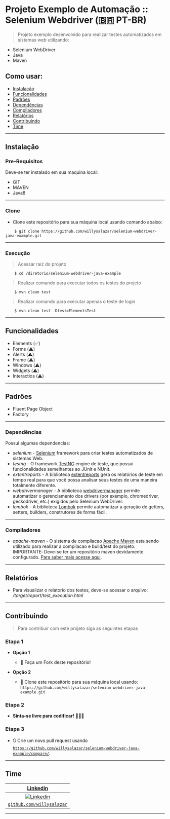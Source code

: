 # Projeto Exemplo de Automação :: Selenium Webdriver (:brazil: PT-BR)
> Projeto exemplo desenvolvido para realizar testes automatizados em sistemas web utilizando:
- Selenium WebDriver
- Java
- Maven


## Como usar:

- [Instalação](#instalacao)
- [Funcionalidades](#funcionalidades)
- [Padrões](#padroes)
- [Dependências](#dependencias)
- [Compiladores](#compiladores)
- [Relatórios](#relatórios)
- [Contribuindo](#contribuindo)
- [Time](#time)

---

## Instalação
### Pre-Requisitos
Deve-se ter instalado em sua maquina local:
- GIT
- MAVEN
- Java8 

---

### Clone

- Clone este repositório para sua máquina local usando comando abaixo:
```
	$ git clone https://github.com/willysalazar/selenium-webdriver-java-example.git
```

---

### Execução

> Acessar raiz do projeto

```
	$ cd /diretorio/selenium-webdriver-java-example
```
> Realizar comando para executar todos os testes do projeto

```
	$ mvn clean test
```
> Realizar comando para executar apenas o teste de login

```
	$ mvn clean test -Dtest=ElementsTest
```

---

## Funcionalidades
- Elements (:white_check_mark:)
- Forms (:warning:)
- Alerts (:warning:)
- Frame (:warning:)
- Windows (:warning:)
- Widgets (:warning:)
- Interactios (:warning:)

---

## Padrôes
- Fluent Page Object
- Factory

---

### Dependências
Possui algumas dependencias: 
* *selenium* - [Selenium](https://www.selenium.dev/) framework para criar testes automatizados de sistemas Web. 
* *testng* - O framework [TestNG](https://testng.org/) engine de teste, que possui funcionalidades semelhantes ao JUnit e NUnit. 
* *extentreports* - A biblioteca [extentreports](http://www.extentreports.com/) gera os relatórios de teste em tempo real para que você possa analisar seus testes de uma maneira totalmente diferente. 
* *webdrivermanager* - A biblioteca [webdrivermanager](https://github.com/bonigarcia/webdrivermanager) permite automatizar o gerenciamento dos drivers (por exemplo, chromedriver, geckodriver, etc.) exigidos pelo Selenium WebDriver. 
* *lombok* - A biblioteca [Lombok](https://projectlombok.org/) permite automatizar a geração de getters, setters, builders, construtores de forma fácil. 

---

### Compiladores
* *apache-maven* - O sistema de compilacao [Apache Maven](https://maven.apache.org/) esta sendo utilizado para realizar a compilacao e build/test do projeto.
IMPORTANTE: Deve-se ter um repositório maven devidamente configurado. [Para saber mais acesse aqui](https://maven.apache.org/guides/mini/guide-configuring-maven.html). 

---

## Relatórios
* Para visualizar o relatorio dos testes, deve-se acessar o arquivo: */target/report/test_execution.html*

---

## Contribuindo

> Para contribuir com este projeto siga as seguintes etapas

### Etapa 1

- **Opção 1**
    - 🍴 Faça um Fork deste repositório!

- **Opção 2**
    - 👯 Clone este repositório para sua máquina local usando:  `https://github.com/willysalazar/selenium-webdriver-java-example.git`

### Etapa 2

- **Sinta-se livre para codificar!** 🔨🔨🔨

### Etapa 3

- 🔃 Crie um novo pull request usando <a href="https://github.com/willysalazar/selenium-webdriver-java-example/compare/" target="_blank">`https://github.com/willysalazar/selenium-webdriver-java-example/compare/`</a>.

---

## Time

| <a href="https://www.linkedin.com/in/willysalazar/" target="_blank">**Linkedin**</a>  |
| :---: |
| [![Linkedin](https://avatars2.githubusercontent.com/u/6722023?s=200 )](linkedin)    |
| <a href="http://github.com/willysalazar" target="_blank">`github.com/willysalazar`</a> | 


---
